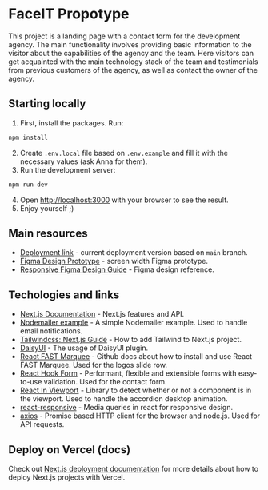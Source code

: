 # FaceIT Propotype
This project is a landing page with a contact form for the development agency. The main functionality involves providing basic information to the visitor about the capabilities of the agency and the team. Here visitors can get acquainted with the main technology stack of the team and testimonials from previous customers of the agency, as well as contact the owner of the agency.

## Starting locally
  1. First, install the packages. Run:
```bash
npm install
```
  2. Create `.env.local` file based on `.env.example` and fill it with the necessary values (ask Anna for them).
  3. Run the development server:
```bash
npm run dev
```

  4. Open [http://localhost:3000](http://localhost:3000) with your browser to see the result.
  5. Enjoy yourself ;)

## Main resources
- [Deployment link](https://faceit-prototype.vercel.app/) - current deployment version based on `main` branch.
- [Figma Design Prototype](https://www.figma.com/proto/vF9qvwMqksXPSrTmUxk3Xu/Concept-Face-IT-website?type=design&node-id=325-229&t=5fWKWhXagy6TK1jY-1&scaling=scale-down-width&page-id=0%3A1&mode=design) - screen width Figma prototype.
- [Responsive Figma Design Guide](https://www.figma.com/file/vF9qvwMqksXPSrTmUxk3Xu/Concept-Face-IT-website?type=design&node-id=0%3A1&mode=design&t=REWHDsNGQtoNMMZf-1) - Figma design reference.

## Techologies and links
- [Next.js Documentation](https://nextjs.org/docs) - Next.js features and API.
- [Nodemailer example](https://www.nodemailer.com/#example) - A simple Nodemailer example. Used to handle email notifications.
- [Tailwindcss: Next.js Guide](https://tailwindcss.com/docs/guides/nextjs) - How to add Tailwind to Next.js project.
- [DaisyUI](https://daisyui.com/docs/use/) - The usage of DaisyUI plugin.
- [React FAST Marquee](https://github.com/justin-chu/react-fast-marquee) - Github docs about how to install and use React FAST Marquee. Used for the logos slide row.
- [React Hook Form](https://react-hook-form.com/docs/useform) - Performant, flexible and extensible forms with easy-to-use validation. Used for the contact form.
- [React In Viewport](https://github.com/roderickhsiao/react-in-viewport#readme) - Library to detect whether or not a component is in the viewport. Used to handle the accordion desktop animation.
- [react-responsive](https://www.npmjs.com/package/react-responsive) - Media queries in react for responsive design.
- [axios](https://axios-http.com/docs/api_intro) - Promise based HTTP client for the browser and node.js. Used for API requests.

## Deploy on Vercel (docs)
Check out [Next.js deployment documentation](https://nextjs.org/docs/deployment) for more details about how to deploy Next.js projects with Vercel.
